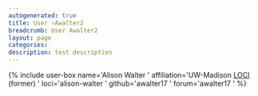 ```yaml
---
autogenerated: true
title: User ›Awalter2
breadcrumb: User Awalter2
layout: page
categories: 
description: test description
---
```


{% include user-box name='Alison Walter ' affiliation='UW-Madison [LOCI](LOCI ) (former) ' loci='alison-walter ' github='awalter17 ' forum='awalter17 ' %}
